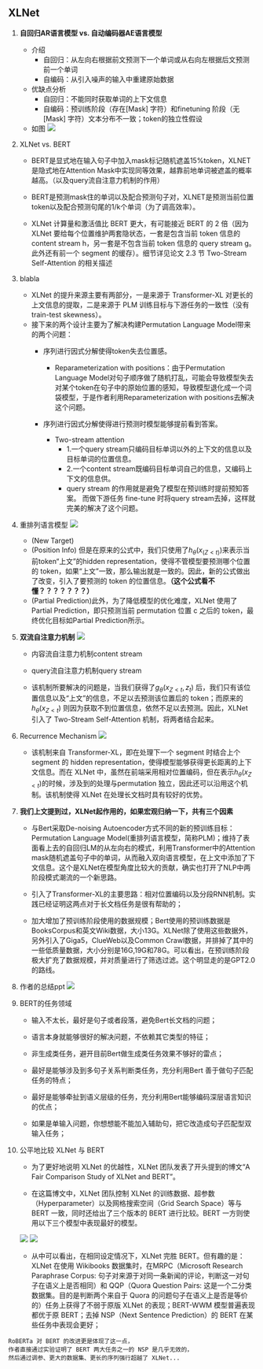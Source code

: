 ## XLNet
1. **自回归AR语言模型 vs. 自动编码器AE语言模型**
   - 介绍
     - 自回归：从左向右根据前文预测下一个单词或从右向左根据后文预测前一个单词
     - 自编码：从引入噪声的输入中重建原始数据
   - 优缺点分析
     - 自回归：不能同时获取单词的上下文信息
     - 自编码：预训练阶段（存在[Mask] 字符）和finetuning 阶段（无[Mask] 字符）文本分布不一致；token的独立性假设
   - 如图
        ![](https://pic2.zhimg.com/v2-ff31b4f099f3ee7767c07de3d405f339_b.jpg)

2. XLNet vs. BERT
    - BERT是显式地在输入句子中加入mask标记随机遮盖15%token，XLNET是隐式地在Attention Mask中实现同等效果，越靠前地单词被遮盖的概率越高。（以及query流自注意力机制的作用）
    
    - BERT是预测mask住的单词以及配合预测句子对，XLNET是预测当前位置token以及配合预测句尾的1/k个单词（为了调高效率）。
    
    - XLNet 计算量和激活值比 BERT 更大，有可能接近 BERT 的 2 倍（因为 XLNet 要给每个位置维护两套隐状态，一套是包含当前 token 信息的 content stream h，另一套是不包含当前 token 信息的 query stream g。此外还有前一个 segment 的缓存）。细节详见论文 2.3 节 Two-Stream Self-Attention 的相关描述
  
3. blabla
   - XLNet 的提升来源主要有两部分，一是来源于 Transformer-XL 对更长的上文信息的提取，二是来源于 PLM 训练目标与下游任务的一致性（没有 train-test skewness）。
   - 接下来的两个设计主要为了解决构建Permutation Language Model带来的两个问题：
        - 序列进行因式分解使得token失去位置感。
          - Reparameterization with positions：由于Permutation Language Model对句子顺序做了随机打乱，可能会导致模型失去对某个token在句子中的原始位置的感知，导致模型退化成一个词袋模型，于是作者利用Reparameterization with positions去解决这个问题。

        - 序列进行因式分解使得进行预测时模型能够提前看到答案。
          - Two-stream attention
            - 1.一个query stream只编码目标单词以外的上下文的信息以及目标单词的位置信息。   
            - 2.一个content stream既编码目标单词自己的信息，又编码上下文的信息供。  
            - query stream 的作用就是避免了模型在预训练时提前预知答案。 而做下游任务 fine-tune 时将query stream去掉，这样就完美的解决了这个问题。
4. 重排列语言模型
    ![](https://pic1.zhimg.com/v2-666ff26cdc26d6baaa5d54ec7bbf5c8c_b.jpg)
   - (New Target)
   - (Position Info) 但是在原来的公式中，我们只使用了$h_θ(x_(Z<t))$来表示当前token“上文”的hidden representation，使得不管模型要预测哪个位置的 token，如果“上文”一致，那么输出就是一致的。因此，新的公式做出了改变，引入了要预测的 token 的位置信息。**（这个公式看不懂？？？？？？？）**
   - (Partial Prediction)此外，为了降低模型的优化难度，XLNet 使用了 Partial Prediction，即只预测当前 permutation 位置 c 之后的 token，最终优化目标如Partial Prediction所示。

5. **双流自注意力机制**
   ![](https://pic4.zhimg.com/v2-39fb8b8f41f4ca079bb5fb1da743dfdb_b.jpg)
   - 内容流自注意力机制content stream
   - query流自注意力机制query stream

    - 该机制所要解决的问题是，当我们获得了$g_θ (x_{Z<t},z_t)$ 后，我们只有该位置信息以及“上文”的信息，不足以去预测该位置后的 token；而原来的 $h_θ (x_{Z<t})$ 则因为获取不到位置信息，依然不足以去预测。因此，XLNet 引入了 Two-Stream Self-Attention 机制，将两者结合起来。
6. Recurrence Mechanism
   ![](https://pic4.zhimg.com/v2-801414f441e2196a4e606508ce1cae4b_b.jpg)
   - 该机制来自 Transformer-XL，即在处理下一个 segment 时结合上个 segment 的 hidden representation，使得模型能够获得更长距离的上下文信息。而在 XLNet 中，虽然在前端采用相对位置编码，但在表示$h_θ (x_{Z<t})$的时候，涉及到的处理与permutation 独立，因此还可以沿用这个机制。该机制使得 XLNet 在处理长文档时具有较好的优势。

7. **我们上文提到过，XLNet起作用的，如果宏观归纳一下，共有三个因素**

   - 与Bert采取De-noising Autoencoder方式不同的新的预训练目标：Permutation Language Model(重排列语言模型，简称PLM)；维持了表面看上去的自回归LM的从左向右的模式，利用Transformer中的Attention mask随机遮盖句子中的单词，从而融入双向语言模型，在上文中添加了下文信息。这个是XLNet在模型角度比较大的贡献，确实也打开了NLP中两阶段模式潮流的一个新思路。

   - 引入了Transformer-XL的主要思路：相对位置编码以及分段RNN机制。实践已经证明这两点对于长文档任务是很有帮助的；

   - 加大增加了预训练阶段使用的数据规模；Bert使用的预训练数据是BooksCorpus和英文Wiki数据，大小13G。XLNet除了使用这些数据外，另外引入了Giga5，ClueWeb以及Common Crawl数据，并排掉了其中的一些低质量数据，大小分别是16G,19G和78G。可以看出，在预训练阶段极大扩充了数据规模，并对质量进行了筛选过滤。这个明显走的是GPT2.0的路线。

8. 作者的总结ppt
    ![](https://pic4.zhimg.com/v2-bc72f59ec693d60a9adb7928b326e7f7_b.jpg)
9. BERT的任务领域
    - 输入不太长，最好是句子或者段落，避免Bert长文档的问题；

    - 语言本身就能够很好的解决问题，不依赖其它类型的特征；

    - 非生成类任务，避开目前Bert做生成类任务效果不够好的雷点；

    - 最好是能够涉及到多句子关系判断类任务，充分利用Bert 善于做句子匹配任务的特点；

    - 最好是能够牵扯到语义层级的任务，充分利用Bert能够编码深层语言知识的优点；

    - 如果是单输入问题，你想想能不能加入辅助句，把它改造成句子匹配型双输入任务；
10. 公平地比较 XLNet 与 BERT
    - 为了更好地说明 XLNet 的优越性，XLNet 团队发表了开头提到的博文“A Fair Comparison Study of XLNet and BERT”。
    
    - 在这篇博文中，XLNet 团队控制 XLNet 的训练数据、超参数（Hyperparameter）以及网格搜索空间（Grid Search Space）等与 BERT 一致，同时还给出了三个版本的 BERT 进行比较。BERT 一方则使用以下三个模型中表现最好的模型。

    ![](https://pic4.zhimg.com/v2-f1ba7c9bfd56b10838f8e3518a804dcf_b.jpg)
    ![](https://pic3.zhimg.com/v2-5c339a8103367eeb4bca71e57ee136a2_b.jpg)

    - 从中可以看出，在相同设定情况下，XLNet 完胜 BERT。但有趣的是：XLNet 在使用 Wikibooks 数据集时，在MRPC（Microsoft Research Paraphrase Corpus: 句子对来源于对同一条新闻的评论，判断这一对句子在语义上是否相同）和 QQP（Quora Question Pairs: 这是一个二分类数据集。目的是判断两个来自于 Quora 的问题句子在语义上是否是等价的）任务上获得了不弱于原版 XLNet 的表现；BERT-WWM 模型普遍表现都优于原 BERT；去掉 NSP（Next Sentence Prediction）的 BERT 在某些任务中表现会更好；


```
RoBERTa 对 BERT 的改进更是体现了这一点，
作者直接通过实验证明了 BERT 两大任务之一的 NSP 是几乎无效的，
然后通过调参、更大的数据集、更长的序列强行超越了 XLNet...
```